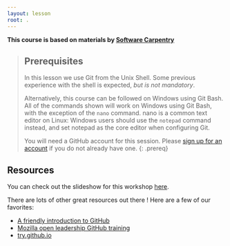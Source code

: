 ```yaml
---
layout: lesson
root: .
---
```

**This course is based on materials by [Software Carpentry](http://www.software-carpentry.org)**

> ## Prerequisites
> In this lesson we use Git from the Unix Shell.
> Some previous experience with the shell is expected,
> *but is not mandatory*.
>
> Alternatively, this course can be followed on Windows using
> Git Bash.
> All of the commands shown will work on Windows using Git Bash,
> with the exception of the `nano` command.
> nano is a common text editor on Linux:
> Windows users should use the `notepad` command instead, and set
> notepad as the core editor when configuring Git.
>
> You will need a GitHub account for this session.
> Please [sign up for an account](https://github.com/)
if you do not already have one.
{: .prereq}

## Resources

You can check out the slideshow for this workshop [here](https://slides.com/emdupre/git-course).


There are lots of other great resources out there !
Here are a few of our favorites:

* [A friendly introduction to GitHub](https://kirstiejane.github.io/friendly-github-intro/)
* [Mozilla open leadership GitHub training](https://mozilla.github.io/open-leadership-training-series/articles/get-your-project-online/introducing-github-for-collaborative-work-and-version-control/)
* [try.github.io](https://try.github.io/)
